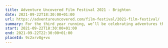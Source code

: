 ```yaml
---
title: Adventure Uncovered Film Festival 2021 - Brighton
date: 2021-09-22T18:30:00+01:00
url: https://adventureuncovered.com/film-festival/2021-film-festival/
summary: For the third year running, we’ll be celebrating adventures that matter through the power of film, challenging prevailing narratives and representing new or silenced perspectives.
start: 2021-09-22T18:30:00+01:00
end: 2021-09-22T22:30:00+01:00
placeId: 9c2xrv8g+vx
---
```

